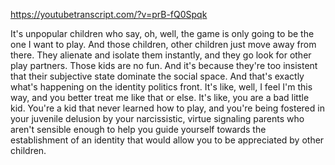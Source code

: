 https://youtubetranscript.com/?v=prB-fQ0Spqk

 It's unpopular children who say, oh, well, the game is only going to be the one I want to play. And those children, other children just move away from there. They alienate and isolate them instantly, and they go look for other play partners. Those kids are no fun. And it's because they're too insistent that their subjective state dominate the social space. And that's exactly what's happening on the identity politics front. It's like, well, I feel I'm this way, and you better treat me like that or else. It's like, you are a bad little kid. You're a kid that never learned how to play, and you're being fostered in your juvenile delusion by your narcissistic, virtue signaling parents who aren't sensible enough to help you guide yourself towards the establishment of an identity that would allow you to be appreciated by other children.